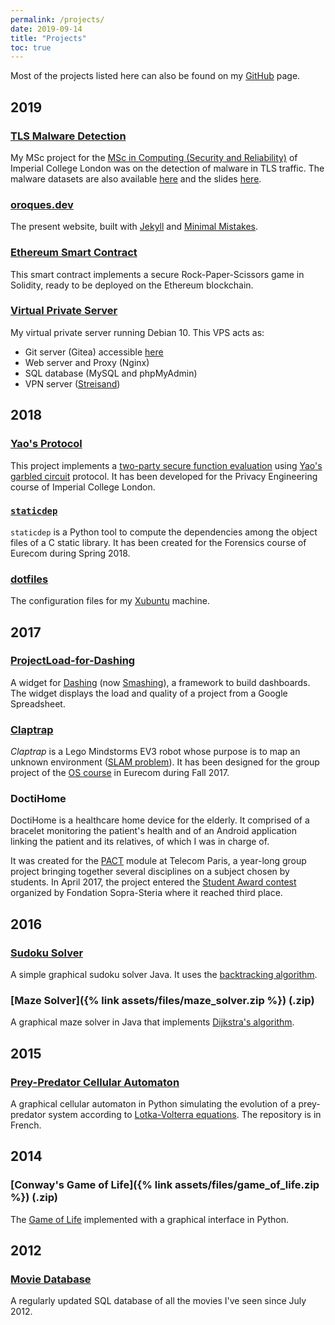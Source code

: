 ```yaml
---
permalink: /projects/
date: 2019-09-14
title: "Projects"
toc: true
---
```


Most of the projects listed here can also be found on my [GitHub](https://github.com/ojroques) page.

## 2019

### [TLS Malware Detection](https://github.com/ojroques/tls-malware-detection)
My MSc project for the [MSc in Computing (Security and Reliability)](http://www.imperial.ac.uk/computing/prospective-students/courses/pg/msc-specialist-degrees/sr/) of Imperial College London was on the detection of malware in TLS traffic. The malware datasets are also available [here](https://drive.google.com/open?id=1TfRz6q65wPaiuB4D9qmyfCxoJ8zEBUQY) and the slides [here](https://docs.google.com/presentation/d/1IeCra0-XSnLmhzimbWy3w3Nixh2vrtBDSKRnsQ9LSnQ/edit?usp=sharing).

### [oroques.dev](https://github.com/ojroques/oroques.dev)
The present website, built with [Jekyll](https://jekyllrb.com) and [Minimal Mistakes](https://mmistakes.github.io/minimal-mistakes/).

### [Ethereum Smart Contract](https://github.com/ojroques/ethereum-rockpaperscissors)
This smart contract implements a secure Rock-Paper-Scissors game in Solidity, ready to be deployed on the Ethereum blockchain.

### [Virtual Private Server](https://github.com/ojroques/privateserver)
My virtual private server running Debian 10. This VPS acts as:
* Git server (Gitea) accessible [here](https://git.oroques.dev/olivier)
* Web server and Proxy (Nginx)
* SQL database (MySQL and phpMyAdmin)
* VPN server ([Streisand](https://github.com/StreisandEffect/streisand))


## 2018

### [Yao's Protocol](https://github.com/ojroques/garbled-circuit)
This project implements a [two-party secure function evaluation](https://en.wikipedia.org/wiki/Secure_two-party_computation) using [Yao's garbled circuit](https://en.wikipedia.org/wiki/Garbled_circuit) protocol. It has been developed for the Privacy Engineering course of Imperial College London.

### [`staticdep`](https://github.com/ojroques/staticdep)
`staticdep` is a Python tool to compute the dependencies among the object files of a C static library. It has been created for the Forensics course of Eurecom during Spring 2018.

### [dotfiles](https://github.com/ojroques/dotfiles)
The configuration files for my [Xubuntu](https://xubuntu.org) machine.


## 2017

### [ProjectLoad-for-Dashing](https://github.com/ojroques/projectload-for-dashing)
A widget for [Dashing](http://dashing.io/) (now [Smashing](https://smashing.github.io)), a framework to build dashboards. The widget displays the load and quality of a project from a Google Spreadsheet.

### [Claptrap](https://github.com/ojroques/osproject-claptrap)
*Claptrap* is a Lego Mindstorms EV3 robot whose purpose is to map an unknown environment ([SLAM problem](https://en.wikipedia.org/wiki/Simultaneous_localization_and_mapping)). It has been designed for the group project of the [OS course](http://soc.eurecom.fr/OS/projects_fall2017.html) in Eurecom during Fall 2017.

### DoctiHome
DoctiHome is a healthcare home device for the elderly. It comprised of a bracelet monitoring the patient's health and of an Android application linking the patient and its relatives, of which I was in charge of.

It was created for the [PACT](https://www.telecom-paris.fr/en/engineering/a-pedagogy-centered-on-you/project-based-learning-to-test-out-ideas) module at Telecom Paris, a year-long group project bringing together several disciplines on a subject chosen by students. In April 2017, the project entered the [Student Award contest](http://www.fondationsoprasteria.org/prix-etudiants) organized by Fondation Sopra-Steria where it reached third place.


## 2016

### [Sudoku Solver](https://github.com/ojroques/sudoku-solver)
A simple graphical sudoku solver Java. It uses the [backtracking algorithm](https://en.wikipedia.org/wiki/Sudoku_solving_algorithms#Backtracking).

### [Maze Solver]({% link assets/files/maze_solver.zip %}) (.zip)
A graphical maze solver in Java that implements [Dijkstra's algorithm](https://en.wikipedia.org/wiki/Dijkstra%27s_algorithm).


## 2015

### [Prey-Predator Cellular Automaton](https://github.com/ojroques/TIPE)
A graphical cellular automaton in Python simulating the evolution of a prey-predator system according to [Lotka-Volterra equations](https://en.wikipedia.org/wiki/Lotka–Volterra_equations). The repository is in French.


## 2014

### [Conway's Game of Life]({% link assets/files/game_of_life.zip %}) (.zip)
The [Game of Life](https://en.wikipedia.org/wiki/Conway%27s_Game_of_Life) implemented with a graphical interface in Python.

## 2012

### [Movie Database](https://movies.oroques.dev)
A regularly updated SQL database of all the movies I've seen since July 2012.
